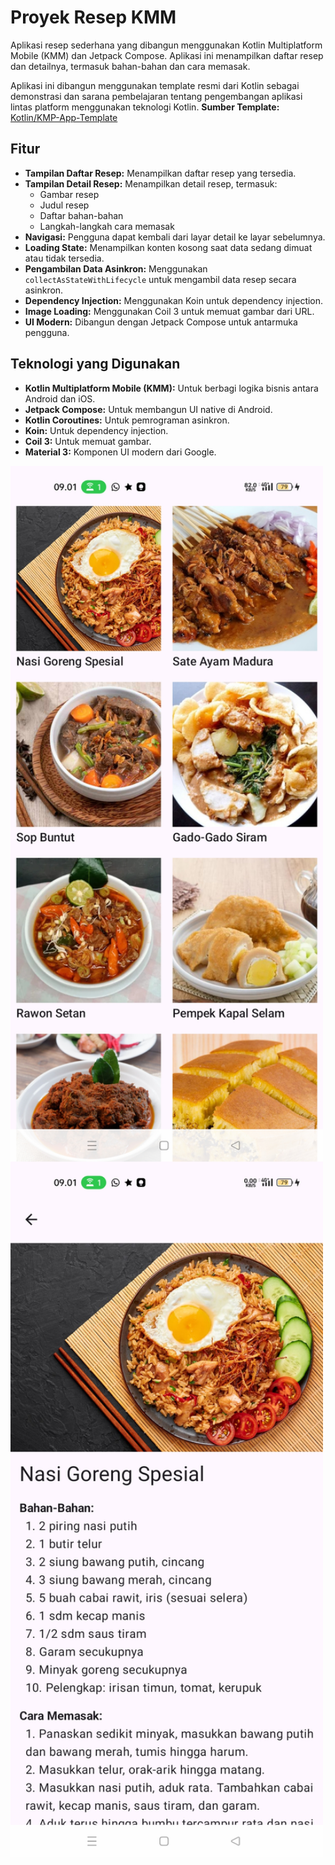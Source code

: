 # Proyek Resep KMM

Aplikasi resep sederhana yang dibangun menggunakan Kotlin Multiplatform Mobile (KMM) dan Jetpack Compose. Aplikasi ini menampilkan daftar resep dan detailnya, termasuk bahan-bahan dan cara memasak.

Aplikasi ini dibangun menggunakan template resmi dari Kotlin sebagai demonstrasi dan sarana pembelajaran tentang pengembangan aplikasi lintas platform menggunakan teknologi Kotlin. 
**Sumber Template:** [Kotlin/KMP-App-Template](https://github.com/Kotlin/KMP-App-Template)

## Fitur

* **Tampilan Daftar Resep:** Menampilkan daftar resep yang tersedia. 
* **Tampilan Detail Resep:** Menampilkan detail resep, termasuk:
    * Gambar resep
    * Judul resep
    * Daftar bahan-bahan
    * Langkah-langkah cara memasak
* **Navigasi:** Pengguna dapat kembali dari layar detail ke layar sebelumnya.
* **Loading State:** Menampilkan konten kosong saat data sedang dimuat atau tidak tersedia.
* **Pengambilan Data Asinkron:** Menggunakan `collectAsStateWithLifecycle` untuk mengambil data resep secara asinkron.
* **Dependency Injection:** Menggunakan Koin untuk dependency injection.
* **Image Loading:** Menggunakan Coil 3 untuk memuat gambar dari URL.
* **UI Modern:** Dibangun dengan Jetpack Compose untuk antarmuka pengguna.

## Teknologi yang Digunakan

* **Kotlin Multiplatform Mobile (KMM):** Untuk berbagi logika bisnis antara Android dan iOS.
* **Jetpack Compose:** Untuk membangun UI native di Android.
* **Kotlin Coroutines:** Untuk pemrograman asinkron.
* **Koin:** Untuk dependency injection.
* **Coil 3:** Untuk memuat gambar.
* **Material 3:** Komponen UI modern dari Google.

<img src="https://github.com/nabilaakhairunnisa/myrecipe/blob/main/ss1.png"
     alt="Main Activity"
     style="float: left; margin-right: 10px;"
     width="500" />

<img src="https://github.com/nabilaakhairunnisa/myrecipe/blob/main/ss2.png"
     alt="Detail Activity"
     style="float: left; margin-right: 10px;"
     width="500" />

